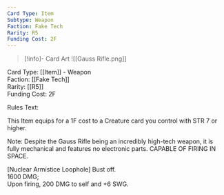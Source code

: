 ```yaml
---
Card Type: Item
Subtype: Weapon
Faction: Fake Tech
Rarity: R5
Funding Cost: 2F
---
```

> [!info]- Card Art
> ![[Gauss Rifle.png]]

Card Type: [[Item]] - Weapon  
Faction: [[Fake Tech]]  
Rarity: [[R5]]  
Funding Cost: 2F  

Rules Text:  

This Item equips for a 1F cost to a Creature card you control with STR 7 or higher.  

Note: Despite the Gauss Rifle being an incredibly high-tech weapon, it is fully mechanical and features no electronic parts. CAPABLE OF FIRING IN SPACE.  

[Nuclear Armistice Loophole] Bust off.  
1600 DMG;  
Upon firing, 200 DMG to self and +6 SWG.  